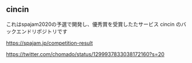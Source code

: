 ## cincin

これはspajam2020の予選で開発し、優秀賞を受賞したたサービス cincin のバックエンドリポジトリです

https://spajam.jp/competition-result

https://twitter.com/chomado/status/1299937833038172160?s=20
